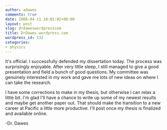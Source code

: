 ```yaml
---
author: adawes
comments: true
date: 2008-04-11 18:02:02+00:00
layout: post
slug: drdaweswordpresscom
title: DrDawes.wordpress.com
wordpress_id: 132
categories:
- physics
---
```


It's official. I successfully defended my dissertation today. The process was surprisingly enjoyable. After very little sleep, I still managed to give a good presentation and field a bunch of good questions. My committee was genuinely interested in my work and gave me lots of new ideas on where I can take the research.

I have some corrections to make in my thesis, but otherwise I can relax a little bit. I'm glad I'll have a chance to write up some of my newest results and maybe get another paper out. That should make the transition to a new career at Pacific a little more productive. I'll post once my thesis is finalized and available online.
  
  

-Dr. Dawes
